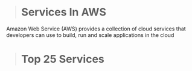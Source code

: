 ># Services In AWS
Amazon Web Service (AWS) provides a collection of cloud services that developers can use to build, run and scale applications in the cloud
># Top 25 Services
